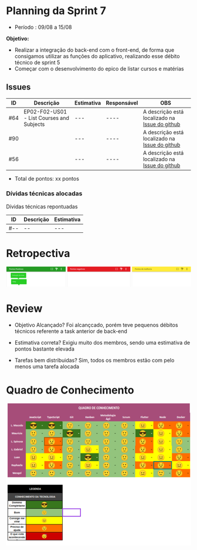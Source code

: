 # Planning da Sprint 7

- Período : 09/08 a 15/08

**Objetivo:**

- Realizar a integração do back-end com o front-end, de forma que consigamos utilizar as funções do aplicativo, realizando esse débito técnico de sprint 5
- Começar com o desenvolvimento do epico de listar cursos e matérias

## Issues

| ID  | Descrição                                 | Estimativa | Responsável | OBS                                                                                                    |
| --- | ----------------------------------------- | ---------- | ----------- | ------------------------------------------------------------------------------------------------------ |
| #64 | EP02-F02-US01 - List Courses and Subjects | ---        | ----        | A descrição está localizado na [Issue do github](https://github.com/fga-eps-mds/CollegeFlow/issues/64) |
| #90 |                                           | ---        | ----        | A descrição está localizado na [Issue do github]()                                                     |
| #56 |                                           | ---        | ----        | A descrição está localizado na [Issue do github]()                                                     |

- Total de pontos: xx pontos

### Dívidas técnicas alocadas

Dívidas técnicas repontuadas

| ID  | Descrição | Estimativa |
| --- | --------- | ---------- |
| #-- | --        | ---        |

# Retropectiva

<img src="../img/gerenciamento/Retrospectiva/Retrospectiva07.png">

# Review

- Objetivo Alcançado? Foi alcançcado, porém teve pequenos débitos técnicos referente a task anterior de back-end

- Estimativa correta? Exigiu muito dos membros, sendo uma estimativa de pontos bastante elevada

- Tarefas bem distribuidas? Sim, todos os membros estão com pelo menos uma tarefa alocada

# Quadro de Conhecimento

<img src="../img/gerenciamento/QuadroConhecimento/QuadroConhecimento7.png">
